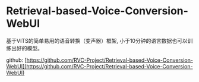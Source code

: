 # Retrieval-based-Voice-Conversion-WebUI

基于VITS的简单易用的语音转换（变声器）框架, 小于10分钟的语言数据也可以训练出好的模型。

github: [https://github.com/RVC-Project/Retrieval-based-Voice-Conversion-WebUI](https://github.com/RVC-Project/Retrieval-based-Voice-Conversion-WebUI)
